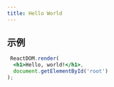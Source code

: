 ```yaml
---
title: Hello World
---
```


## 示例

```jsx
 ReactDOM.render(
  <h1>Hello, world!</h1>,
  document.getElementById('root')
);
```